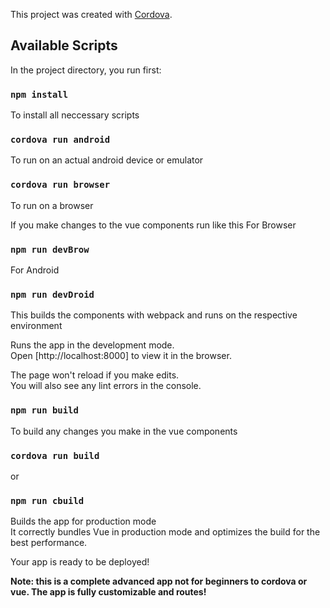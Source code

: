 This project was created with [Cordova](https://cordova.apache.org).

## Available Scripts

In the project directory, you run first:

### `npm install`
To install all neccessary scripts
### `cordova run android`
To run on an actual android device or emulator
### `cordova run browser`
To run on a browser

If you make changes to the vue components run like this
For Browser
### `npm run devBrow`
For Android
### `npm run devDroid`

This builds the components with webpack and runs on the respective environment

Runs the app in the development mode.<br>
Open [http://localhost:8000] to view it in the browser.

The page won't reload if you make edits.<br>
You will also see any lint errors in the console.

### `npm run build`
To build any changes you make in the vue components

### `cordova run build`
or
### `npm run cbuild`

Builds the app for production mode<br>
It correctly bundles Vue in production mode and optimizes the build for the best performance.

Your app is ready to be deployed!

**Note: this is a complete advanced app not for beginners to cordova or vue. The app is fully customizable and routes!**